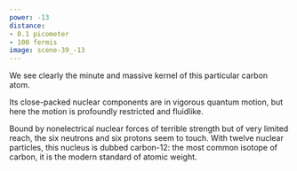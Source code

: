 ```yaml
---
power: -13
distance:
- 0.1 picometer
- 100 fermis
image: scene-39_-13
---
```

We see clearly the minute and massive kernel of this particular carbon atom.

Its close-packed nuclear components are in vigorous quantum motion, but here the motion is profoundly restricted and fluidlike. 

Bound by nonelectrical nuclear forces of terrible strength but of very limited reach, the six neutrons and six protons seem to touch. With twelve nuclear particles, this nucleus is dubbed carbon-12: the most common isotope of carbon, it is the modern standard of atomic weight.
